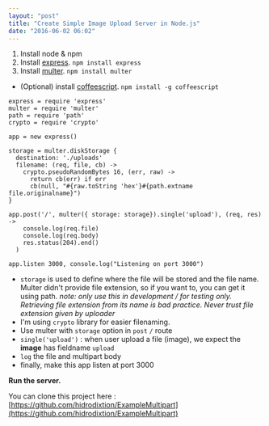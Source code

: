 ```yaml
---
layout: "post"
title: "Create Simple Image Upload Server in Node.js"
date: "2016-06-02 06:02"
---
```


1. Install node & npm
2. Install [express](http://expressjs.com/). `npm install express`
3. Install [multer](https://github.com/expressjs/multer). `npm install multer`

- (Optional) install [coffeescript](http://coffeescript.org/). `npm install -g coffeescript`

```
express = require 'express'
multer = require 'multer'
path = require 'path'
crypto = require 'crypto'

app = new express()

storage = multer.diskStorage {
  destination: './uploads'
  filename: (req, file, cb) ->
    crypto.pseudoRandomBytes 16, (err, raw) ->
      return cb(err) if err
      cb(null, "#{raw.toString 'hex'}#{path.extname file.originalname}")
}

app.post('/', multer({ storage: storage}).single('upload'), (req, res) ->
    console.log(req.file)
    console.log(req.body)
    res.status(204).end()
  )

app.listen 3000, console.log("Listening on port 3000")

```

- `storage` is used to define where the file will be stored and the file name. Multer didn't provide file extension, so if you want to, you can get it using path. _note: only use this in development / for testing only. Retrieving file extension from its name is bad practice. Never trust file extension given by uploader_
- I'm using `crypto` library for easier filenaming.
- Use multer with `storage` option in `post` `/` route
- `single('upload')` : when user upload a file (image), we expect the **image** has fieldname `upload`
- `log` the file and multipart body
- finally, make this app listen at port 3000

**Run the server.**

You can clone this project here : [https://github.com/hidrodixtion/ExampleMultipart](https://github.com/hidrodixtion/ExampleMultipart)
